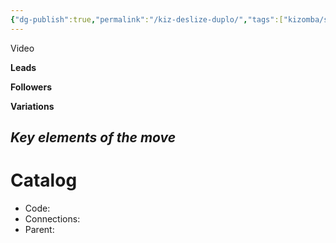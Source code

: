 ```yaml
---
{"dg-publish":true,"permalink":"/kiz-deslize-duplo/","tags":["kizomba/step","todo"],"created":"2025-01-29T15:11:35.634-05:00","updated":"2025-06-05T09:17:10.979-04:00"}
---
```



Video

**Leads**

**Followers**

**Variations**

*Key elements of the move*
- 

# Catalog

- Code: 
- Connections: 
- Parent: 